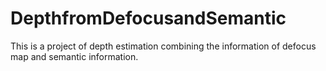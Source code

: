 # DepthfromDefocusandSemantic
This is a project of depth estimation combining the information of defocus map and semantic information.
